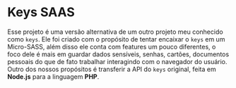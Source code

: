 # Keys SAAS

Esse projeto é uma versão alternativa de um outro projeto meu conhecido como `keys`. Ele foi criado com o propósito de tentar encaixar o `keys` em um Micro-SASS, além disso ele conta com features um pouco diferentes, o foco dele é mais em guardar dados sensíveis, senhas, cartões, documentos pessoais do que de fato trabalhar interagindo com o navegador do usuário. Outro dos nossos propósitos é transferir a API do `keys` original, feita em **Node.js** para a linguagem **PHP**.